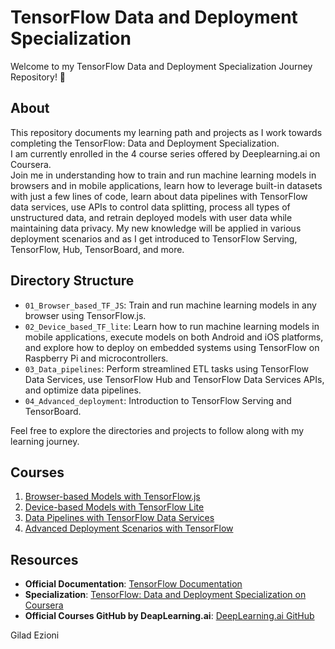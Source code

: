# TensorFlow Data and Deployment Specialization

Welcome to my TensorFlow Data and Deployment Specialization Journey Repository! 🚀

## About

This repository documents my learning path and projects as I work towards completing the TensorFlow: Data and Deployment Specialization.   
I am currently enrolled in the 4 course series offered by Deeplearning.ai on Coursera.   
Join me in understanding how to train and run machine learning models in browsers and in mobile applications, learn how to leverage built-in datasets with just a few lines of code, learn about data pipelines with TensorFlow data services, use APIs to control data splitting, process all types of unstructured data, and retrain deployed models with user data while maintaining data privacy. 
  My new knowledge will be applied in various deployment scenarios and as I get introduced to TensorFlow Serving, TensorFlow, Hub, TensorBoard, and more. 


## Directory Structure

- `01_Browser_based_TF_JS`: Train and run machine learning models in any browser using TensorFlow.js.
- `02_Device_based_TF_lite`: Learn how to run machine learning models in mobile applications, execute models on both Android and iOS platforms, and explore how to deploy on embedded systems using TensorFlow on Raspberry Pi and microcontrollers.
- `03_Data_pipelines`: Perform streamlined ETL tasks using TensorFlow Data Services, use TensorFlow Hub and TensorFlow Data Services APIs, and optimize data pipelines.
- `04_Advanced_deployment`: Introduction to TensorFlow Serving and TensorBoard.

Feel free to explore the directories and projects to follow along with my learning journey.

## Courses

1. [Browser-based Models with TensorFlow.js](https://www.coursera.org/learn/browser-based-models-tensorflow)
2. [Device-based Models with TensorFlow Lite](https://www.coursera.org/learn/device-based-models-tensorflow)
3. [Data Pipelines with TensorFlow Data Services](https://www.coursera.org/learn/data-pipelines-tensorflow)
4. [Advanced Deployment Scenarios with TensorFlow](https://www.coursera.org/learn/advanced-deployment-scenarios-tensorflow)

## Resources

- **Official Documentation**: [TensorFlow Documentation](https://www.tensorflow.org/)
- **Specialization**: [TensorFlow: Data and Deployment Specialization on Coursera](https://www.coursera.org/specializations/tensorflow-data-and-deployment)
- **Official Courses GitHub by DeapLearning.ai**: [DeepLearning.ai GitHub](https://github.com/https-deeplearning-ai/tensorflow-2-public)



Gilad Ezioni

